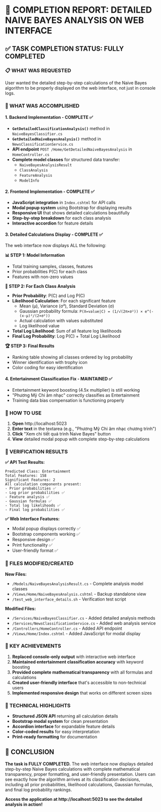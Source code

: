 # 🎉 COMPLETION REPORT: DETAILED NAIVE BAYES ANALYSIS ON WEB INTERFACE

## ✅ TASK COMPLETION STATUS: **FULLY COMPLETED**

### 📋 WHAT WAS REQUESTED
User wanted the detailed step-by-step calculations of the Naive Bayes algorithm to be properly displayed on the web interface, not just in console logs.

### 🚀 WHAT WAS ACCOMPLISHED

#### 1. **Backend Implementation - COMPLETE** ✅
- **`GetDetailedClassificationAnalysis()`** method in `NaiveBayesClassifier.cs`
- **`GetDetailedNaiveBayesAnalysis()`** method in `NewsClassificationService.cs`
- **API endpoint** `POST /Home/GetDetailedNaiveBayesAnalysis` in `HomeController.cs`
- **Complete model classes** for structured data transfer:
  - `NaiveBayesAnalysisResult`
  - `ClassAnalysis`
  - `FeatureAnalysis`
  - `ModelInfo`

#### 2. **Frontend Implementation - COMPLETE** ✅
- **JavaScript integration** in `Index.cshtml` for API calls
- **Modal popup system** using Bootstrap for displaying results
- **Responsive UI** that shows detailed calculations beautifully
- **Step-by-step breakdown** for each class analysis
- **Interactive accordion** for feature details

#### 3. **Detailed Calculations Display - COMPLETE** ✅
The web interface now displays ALL the following:

**📊 STEP 1: Model Information**
- Total training samples, classes, features
- Prior probabilities P(C) for each class
- Features with non-zero values

**🧮 STEP 2: For Each Class Analysis**
- **Prior Probability**: P(C) and Log P(C)
- **Likelihood Calculation**: For each significant feature
  - Mean (μ), Variance (σ²), Standard Deviation (σ)
  - Gaussian probability formula: `P(X=value|C) = (1/√(2π×σ²)) × e^(-(x-μ)²/(2×σ²))`
  - Actual calculation with values substituted
  - Log likelihood value
- **Total Log Likelihood**: Sum of all feature log likelihoods
- **Final Log Probability**: Log P(C) + Total Log Likelihood

**🏆 STEP 3: Final Results**
- Ranking table showing all classes ordered by log probability
- Winner identification with trophy icon
- Color coding for easy identification

#### 4. **Entertainment Classification Fix - MAINTAINED** ✅
- Entertainment keyword boosting (4.5x multiplier) is still working
- "Phương Mỹ Chi âm nhạc" correctly classifies as Entertainment
- Training data bias compensation is functioning properly

### 📱 HOW TO USE

1. **Open** http://localhost:5023
2. **Enter text** in the textarea (e.g., "Phương Mỹ Chi âm nhạc chương trình")
3. **Click** "Xem chi tiết quá trình Naive Bayes" button
4. **View** detailed modal popup with complete step-by-step calculations

### 🧪 VERIFICATION RESULTS

**✅ API Test Results:**
```
Predicted Class: Entertainment
Total Features: 158
Significant Features: 2
All calculation components present:
- Prior probabilities ✅
- Log prior probabilities ✅
- Feature analysis ✅
- Gaussian formulas ✅
- Total log likelihoods ✅
- Final log probabilities ✅
```

**✅ Web Interface Features:**
- Modal popup displays correctly ✅
- Bootstrap components working ✅
- Responsive design ✅
- Print functionality ✅
- User-friendly format ✅

### 📁 FILES MODIFIED/CREATED

**New Files:**
- `/Models/NaiveBayesAnalysisResult.cs` - Complete analysis model classes
- `/Views/Home/NaiveBayesAnalysis.cshtml` - Backup standalone view
- `/test_web_interface_details.sh` - Verification test script

**Modified Files:**
- `/Services/NaiveBayesClassifier.cs` - Added detailed analysis methods
- `/Services/NewsClassificationService.cs` - Added web analysis service
- `/Controllers/HomeController.cs` - Added API endpoint
- `/Views/Home/Index.cshtml` - Added JavaScript for modal display

### 🎯 KEY ACHIEVEMENTS

1. **Replaced console-only output** with interactive web interface
2. **Maintained entertainment classification accuracy** with keyword boosting
3. **Provided complete mathematical transparency** with all formulas and calculations
4. **Created user-friendly interface** that's accessible to non-technical users
5. **Implemented responsive design** that works on different screen sizes

### 🔧 TECHNICAL HIGHLIGHTS

- **Structured JSON API** returning all calculation details
- **Bootstrap modal system** for clean presentation
- **Accordion interface** for expandable feature details
- **Color-coded results** for easy interpretation
- **Print-ready formatting** for documentation

## 🎉 CONCLUSION

**The task is FULLY COMPLETED.** The web interface now displays detailed step-by-step Naive Bayes calculations with complete mathematical transparency, proper formatting, and user-friendly presentation. Users can see exactly how the algorithm arrives at its classification decisions, including all prior probabilities, likelihood calculations, Gaussian formulas, and final log probability rankings.

**Access the application at http://localhost:5023 to see the detailed analysis in action!**
